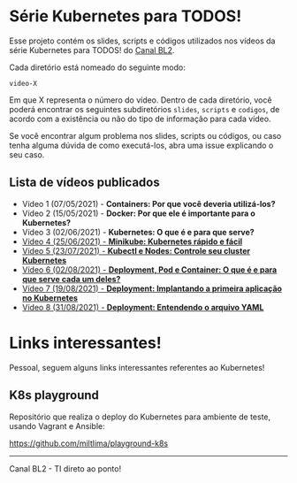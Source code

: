 # Série Kubernetes para TODOS!

Esse projeto contém os slides, scripts e códigos utilizados nos vídeos da série Kubernetes para TODOS! do [Canal BL2](https://www.youtube.com/channel/UCH88sk6G7zG3xE_0zCSJlAQ).

Cada diretório está nomeado do seguinte modo:

```
video-X
```

Em que X representa o número do vídeo. Dentro de cada diretório, você poderá encontrar os seguintes subdiretórios `slides`, `scripts` e `codigos`, de acordo com a existência ou não do tipo de informação para cada vídeo.

Se você encontrar algum problema nos slides, scripts ou códigos, ou caso tenha alguma dúvida de como executá-los, abra uma issue explicando o seu caso.

## Lista de vídeos publicados

* Vídeo 1 (07/05/2021) - **Containers: Por que você deveria utilizá-los?**
* Vídeo 2 (15/05/2021) - **Docker: Por que ele é importante para o Kubernetes?**
* Vídeo 3 (02/06/2021) - **Kubernetes: O que é e para que serve?**
* [Vídeo 4 (25/06/2021) - **Minikube: Kubernetes rápido e fácil**](video-4/README.md)
* [Vídeo 5 (23/07/2021) - **Kubectl e Nodes: Controle seu cluster Kubernetes**](video-5/README.md)
* [Vídeo 6 (02/08/2021) - **Deployment, Pod e Container: O que é e para que serve cada um deles?**](video-6/README.md)
* [Vídeo 7 (19/08/2021) - **Deployment: Implantando a primeira aplicação no Kubernetes**](video-7/README.md)
* [Vídeo 8 (31/08/2021) - **Deployment: Entendendo o arquivo YAML**](video-7/README.md)


# Links interessantes!

Pessoal, seguem alguns links interessantes referentes ao Kubernetes!

## K8s playground

Repositório que realiza o deploy do Kubernetes para ambiente de teste, usando Vagrant e Ansible:

https://github.com/miltlima/playground-k8s

---
Canal BL2  - TI direto ao ponto!